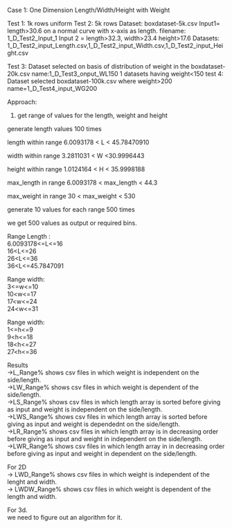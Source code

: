 Case 1: One Dimension Length/Width/Height with Weight

Test 1: 1k rows uniform
Test 2: 5k rows
Dataset: boxdataset-5k.csv
Input1= length>30.6 on a normal curve with x-axis as length. filename: 1_D_Test2_Input_1
Input 2 = length>32.3, width>23.4 height>17.6
Datasets: 1_D_Test2_input_Length.csv,1_D_Test2_input_Width.csv,1_D_Test2_input_Height.csv

Test 3: Dataset selected on basis of distribution of weight in the boxdataset-20k.csv name:1_D_Test3_onput_WL150
1 datasets having weight<150 
test 4: Dataset selected boxdataset-100k.csv where weight>200
name=1_D_Test4_input_WG200

Approach:

1) get range of values for the length, weight and height

generate length values 100 times

length within range   6.0093178 < L < 45.78470910               

width within range  3.2811031 < W <30.9996443

height within range 1.0124164 < H < 35.9998188

max_length in range 6.0093178 < max_length < 44.3

max_weight in range  30 < max_weight < 530

generate 10 values for each range 500 times

we get 500 values as output or required bins.

Range Length :  
6.0093178<=L<=16  
16<L<=26  
26<L<=36  
36<L<=45.7847091  

Range width:  
3<=w<=10  
10<w<=17  
17<w<=24  
24<w<=31  

Range width:  
1<=h<=9  
9<h<=18  
18<h<=27  
27<h<=36  

Results  
->L_Range% shows csv files in which weight is independent on the side/length.  
->LW_Range% shows csv files in which weight is dependent of the side/length.  
->LS_Range% shows csv files in which length array is sorted before giving as input and weight is independent on the side/length.  
->LWS_Range% shows csv files in which length array is sorted before giving as input and weight is dependednt on the side/length.  
->LR_Range% shows csv files in which length array is in decreasing order before giving as input and weight in independent on the side/length.  
->LWR_Range% shows csv files in which length array in in decreasing order before giving as input and weight in dependent on the side/length.  

For 2D  
-> LWD_Range% shows csv files in which weight is independent of the lenght and width.  
-> LWDW_Range% shows csv files in which weight is dependent of the length and width.  

For 3d.  
we need to figure out an algorithm for it.  
